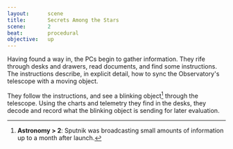 ```yaml
---
layout:      scene
title:       Secrets Among the Stars
scene:       2
beat:        procedural
objective:   up
---
```



Having found a way in, the PCs begin to gather information.
They rife through desks and drawers, read documents, and find some instructions.
The instructions describe, in explicit detail,
how to sync the Observatory's telescope with a moving object.

They follow the instructions, and see a blinking object[^0] through the telescope.
Using the charts and telemetry they find in the desks,
they decode and record what the blinking object is sending for later evaluation.

[^0]: **Astronomy > 2**: Sputnik was broadcasting small amounts of information up to a month after launch.











